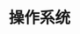 ---
layout: page
title: 操作系统
description: 
permalink: /computer.html
search: true
qrcode: true
banner: /images/page/computer.png
---